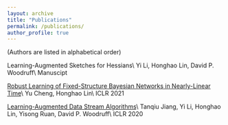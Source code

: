 ```yaml
---
layout: archive
title: "Publications"
permalink: /publications/
author_profile: true
---
```


(Authors are listed in alphabetical order)

Learning-Augmented Sketches for Hessians\\
Yi Li, Honghao Lin, David P. Woodruff\\
Manuscipt

[Robust Learning of Fixed-Structure Bayesian Networks in Nearly-Linear Time](https://arxiv.org/pdf/2105.05555.pdf)\\
Yu Cheng, Honghao Lin\\
ICLR 2021

[Learning-Augmented Data Stream Algorithms](https://openreview.net/pdf?id=HyxJ1xBYDH)\\
Tanqiu Jiang, Yi Li, Honghao Lin, Yisong Ruan, David P. Woodruff\\
ICLR 2020